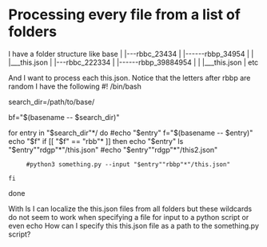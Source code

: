 
# Processing every file from a list of folders

I have a folder structure like
base
|
|---rbbc_23434
|    |------rbbp_34954
|    |        |___this.json
|
|---rbbc_222334
|    |------rbbp_39884954
|    |        |___this.json
|
etc

And I want to process each this.json. Notice that the letters after rbbp are random
I have the following
#! /bin/bash

search_dir=/path/to/base/

bf="$(basename -- $search_dir)"

for entry in "$search_dir"*/
do
    #echo "$entry"
    f="$(basename -- $entry)"
    echo "$f"
    if [[ "$f" == "rbb"* ]]
    then
         echo "$entry"
         ls "$entry""rdgp"*"/this.json"
         #echo "$entry""rdgp"*"/this2.json"

         #python3 something.py --input "$entry""rbbp"*"/this.json" 
         
    fi
done

With ls I can localize the this.json files from all folders but these wildcards do not seem to work when specifying a file for input to a python script or even echo
How can I specify this this.json file as a path to the something.py script?

        
